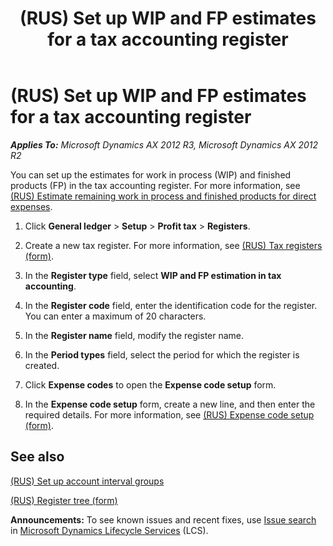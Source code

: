 ﻿---
title: (RUS) Set up WIP and FP estimates for a tax accounting register
TOCTitle: (RUS) Set up WIP and FP estimates for a tax accounting register
ms:assetid: f414511a-2afd-47ea-87d9-958d700a1b54
ms:mtpsurl: https://technet.microsoft.com/en-us/library/JJ923613(v=AX.60)
ms:contentKeyID: 52075452
ms.date: 04/18/2014
mtps_version: v=AX.60
---

# (RUS) Set up WIP and FP estimates for a tax accounting register 


_**Applies To:** Microsoft Dynamics AX 2012 R3, Microsoft Dynamics AX 2012 R2_

You can set up the estimates for work in process (WIP) and finished products (FP) in the tax accounting register. For more information, see [(RUS) Estimate remaining work in process and finished products for direct expenses](rus-estimate-remaining-work-in-process-and-finished-products-for-direct-expenses.md).

1.  Click **General ledger** \> **Setup** \> **Profit tax** \> **Registers**.

2.  Create a new tax register. For more information, see [(RUS) Tax registers (form)](https://technet.microsoft.com/en-us/library/jj853195\(v=ax.60\)).

3.  In the **Register type** field, select **WIP and FP estimation in tax accounting**.

4.  In the **Register code** field, enter the identification code for the register. You can enter a maximum of 20 characters.

5.  In the **Register name** field, modify the register name.

6.  In the **Period types** field, select the period for which the register is created.

7.  Click **Expense codes** to open the **Expense code setup** form.

8.  In the **Expense code setup** form, create a new line, and then enter the required details. For more information, see [(RUS) Expense code setup (form)](https://technet.microsoft.com/en-us/library/jj839690\(v=ax.60\)).

## See also

[(RUS) Set up account interval groups](rus-set-up-account-interval-groups.md)

[(RUS) Register tree (form)](https://technet.microsoft.com/en-us/library/jj665403\(v=ax.60\))

  
**Announcements:** To see known issues and recent fixes, use [Issue search](http://go.microsoft.com/fwlink/?linkid=389258) in [Microsoft Dynamics Lifecycle Services](http://go.microsoft.com/fwlink/?linkid=306505) (LCS).

